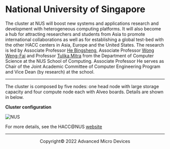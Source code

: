 # National University of Singapore

The cluster at NUS will boost new systems and applications research and development with heterogeneous computing platforms. It will also become a hub for attracting researchers and students from Asia to promote international collaborations as well as for establishing a global test-bed with the other HACC centers in Asia, Europe and the United States.
The research is led by Associate Professor [He Bingsheng](https://www.comp.nus.edu.sg/cs/bio/hebs/), Associate Professor [Wong Weng-Fai](https://www.comp.nus.edu.sg/cs/bio/wongwf/) and Professor [Tulika Mitra](https://www.comp.nus.edu.sg/cs/bio/tulika/) from the Department of Computer Science at the NUS School of Computing. Associate Professor He serves as Chair of the Joint Academic Committee of Computer Engineering Program and Vice Dean (by research) at the school.

------------
The cluster is composed by five nodes: one head node with large storage capacity and four compute node each with Alveo boards. 
Details are shown in below.

**Cluster configuration**

<img src="/xacc/images/nus/xacc_nus.PNG" alt="NUS" class="responsive">


For more details, see the HACC@NUS [website](http://xacchead.d2.comp.nus.edu.sg/)

---------------------------------------
<p align="center">Copyright&copy; 2022 Advanced Micro Devices</p>
